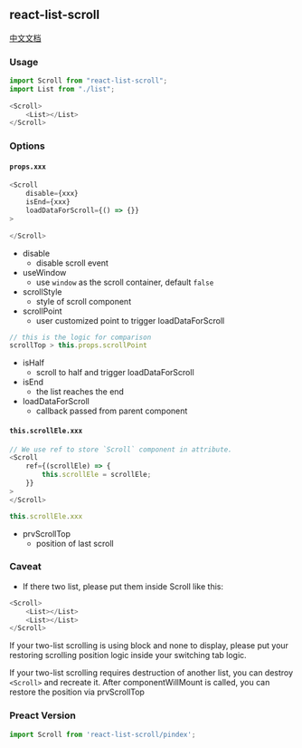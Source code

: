 ## react-list-scroll

[中文文档](/README_ZH.md)

###  Usage
```javascript
import Scroll from "react-list-scroll";
import List from "./list";
 
<Scroll>
    <List></List>
</Scroll>
```

### Options

#### `props.xxx`

```javascript
<Scroll
    disable={xxx}
    isEnd={xxx}
    loadDataForScroll={() => {}}
>
 
</Scroll>
```
* disable
	- disable scroll event
* useWindow
    - use `window` as the scroll container, default `false`
* scrollStyle
	- style of scroll component
* scrollPoint
	- user customized point to trigger loadDataForScroll
```javascript
// this is the logic for comparison 
scrollTop > this.props.scrollPoint
```
* isHalf
	- scroll to half and trigger loadDataForScroll
* isEnd
	- the list reaches the end
* loadDataForScroll
	- callback passed from parent component

####  `this.scrollEle.xxx`

```javascript
// We use ref to store `Scroll` component in attribute.
<Scroll
	ref={(scrollEle) => {
		this.scrollEle = scrollEle;
	}}
>
</Scroll>

this.scrollEle.xxx
```

* prvScrollTop
	- position of last scroll



### Caveat
* If there two list, please put them inside Scroll like this:

```javascript
<Scroll>
	<List></List>
	<List></List>
</Scroll>
```

If your two-list scrolling is using block and none to display, please put your restoring scrolling position logic inside your switching tab logic.

If your two-list scrolling requires destruction of another list, you can destroy `<Scroll>` and recreate it. After componentWillMount is called, you can restore the position via prvScrollTop

### Preact Version

```javascript
import Scroll from 'react-list-scroll/pindex';
```
